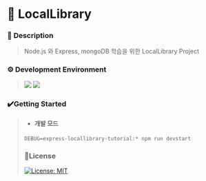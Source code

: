 # :memo: LocalLibrary
### :pushpin: **Description**
> Node.js 와 Express, mongoDB 학습을 위한 LocalLibrary Project

### :gear: **Development Environment**
> <img src="https://img.shields.io/badge/npm 8.5.5-CB3837?style=for-the-badge&logo=npm&logoColor=white">
> <img src="https://img.shields.io/badge/JavaScript 8.5.5-F7DF1E?style=for-the-badge&logo=JavaScript&logoColor=white">

### 	:heavy_check_mark:**Getting Started**
> + #### 개발 모드  
> ```shell
> DEBUG=express-locallibrary-tutorial:* npm run devstart
> ```
> ### :key:**License**
> [![License: MIT](https://img.shields.io/badge/License-MIT-yellow.svg)](https://opensource.org/licenses/MIT)
